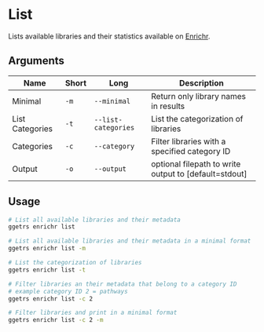 # List

Lists available libraries and their statistics available on [Enrichr](https://maayanlab.cloud/Enrichr).

## Arguments

| Name | Short | Long | Description |
|------|-------|------|-------------|
| Minimal | `-m` | `--minimal` | Return only library names in results |
| List Categories | `-t` | `--list-categories` | List the categorization of libraries |
| Categories | `-c` | `--category` | Filter libraries with a specified category ID |
| Output | `-o` | `--output` | optional filepath to write output to [default=stdout] |

## Usage

```bash
# List all available libraries and their metadata
ggetrs enrichr list

# List all available libraries and their metadata in a minimal format
ggetrs enrichr list -m

# List the categorization of libraries
ggetrs enrichr list -t

# Filter libraries an their metadata that belong to a category ID
# example category ID 2 = pathways
ggetrs enrichr list -c 2

# Filter libraries and print in a minimal format
ggetrs enrichr list -c 2 -m
```
